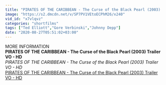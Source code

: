 ```yaml
---
title: "PIRATES OF THE CARIBBEAN - The Curse of the Black Pearl (2003) Trailer VO - HD"
image: "https://s2.dmcdn.net/v/SP7PV1VEtoECPhM26/x240"
vid_id: "x7vlqvz"
categories: "shortfilms"
tags: ["Ted Elliott","Gore Verbinski","Johnny Depp"]
date: "2020-08-27T05:51:02+03:00"
---
```

MORE INFORMATION <br><b>PIRATES OF THE CARIBBEAN - The Curse of the Black Pearl (2003) Trailer VO - HD</b><br> <i>PIRATES OF THE CARIBBEAN - The Curse of the Black Pearl (2003) Trailer VO - HD</i><br> <u>PIRATES OF THE CARIBBEAN - The Curse of the Black Pearl (2003) Trailer VO - HD</u>
